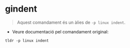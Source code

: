 # gindent

> Aquest comandament és un àlies de `-p linux indent`.

- Veure documentació pel comandament original:

`tldr -p linux indent`
